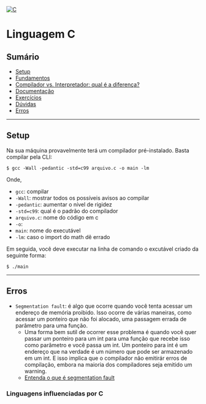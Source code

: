 [![C](https://img.shields.io/badge/c-%2300599C.svg?style=for-the-badge&logo=c&logoColor=white)]()

# Linguagem C

## Sumário

- [Setup](#setup)
- [Fundamentos](fundamentos.md)
- [Compilador vs. Interpretador: qual é a diferença?](compiladores_vs_interpretadores.md)
- [Documentação](https://devdocs.io/c/)
- [Exercícios](exercicios.md)
- [Dúvidas](duvidas.md)
- [Erros](#erros)

---

## Setup

Na sua máquina provavelmente terá um compilador pré-instalado. Basta compilar pela CLI:

    $ gcc -Wall -pedantic -std=c99 arquivo.c -o main -lm

Onde,

- `gcc`: compilar
- `-Wall`: mostrar todos os possíveis avisos ao compilar
- `-pedantic`: aumentar o nível de rigidez
- `-std=c99`: qual é o padrão do compilador
- `arquivo.c`: nome do código em c
- `-o`:
- `main`: nome do executável
- `-lm`: caso o import do math dê errado

Em seguida, você deve executar na linha de comando o excutável criado da seguinte forma:

    $ ./main

---

## Erros

- `Segmentation fault`: é algo que ocorre quando você tenta acessar um endereço de memória proibido. Isso ocorre de várias maneiras, como acessar um ponteiro que não foi alocado, uma passagem errada de parâmetro para uma função.
  - Uma forma bem sutil de ocorrer esse problema é quando você quer passar um ponteiro para um int para uma função que recebe isso como parâmetro e você passa um int. Um ponteiro para int é um endereço que na verdade é um número que pode ser armazenado em um int. E isso implica que o compilador não emitirár erros de compilação, embora na maioria dos compiladores seja emitido um warning.
  - [Entenda o que é segmentation fault](https://freedev.medium.com/entenda-o-que-%C3%A9-segmentation-fault-3b496482c668)

### Linguagens influenciadas por C
